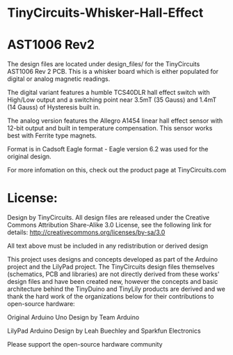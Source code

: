 # TinyCircuits-Whisker-Hall-Effect
# AST1006 Rev2

The design files are located under design_files/ for the TinyCircuits AST1006 Rev 2 PCB. This is a whisker board which is either populated for digital or analog magnetic readings.

The digital variant features a humble TCS40DLR hall effect switch with High/Low output and a switching point near 3.5mT (35 Gauss) and 1.4mT (14 Gauss) of Hysteresis built in.

The analog version features the Allegro A1454 linear hall effect sensor with 12-bit output and built in temperature compensation. This sensor works best with Ferrite type magnets.

Format is in Cadsoft Eagle format - Eagle version 6.2 was used for the original design.

For more infomation on this, check out the product page at TinyCircuits.com



# License:

Design by TinyCircuits.
All design files are released under the Creative Commons Attribution Share-Alike 3.0 License, see the following link for details: http://creativecommons.org/licenses/by-sa/3.0

All text above must be included in any redistribution or derived design

This project uses designs and concepts developed as part of the Arduino project and the LilyPad project.  The TinyCircuits design files themselves (schematics, PCB and libraries) are not directly derived from these works' design files and have been created new, however the concepts and basic architecture behind the TinyDuino and TinyLily products are derived and we thank the hard work of the organizations below for their contributions to open-source hardware:
  
Original Arduino Uno Design by Team Arduino

LilyPad Arduino Design by Leah Buechley and Sparkfun Electronics

Please support the open-source hardware community 
